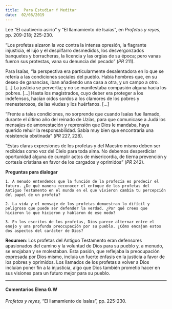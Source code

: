 ```yaml
---
title:  Para Estudiar Y Meditar
date:  02/08/2019
---
```


Lee “El cautiverio asirio” y “El llamamiento de Isaías”, en _Profetas y reyes_, pp. 209-218; 225-230.

“Los profetas alzaron la voz contra la intensa opresión, la flagrante injusticia, el lujo y el despilfarro desmedidos, los desvergonzados banquetes y borracheras, la licencia y las orgías de su época; pero vanas fueron sus protestas, vana su denuncia del pecado” (_PR_ 211).

Para Isaías, “la perspectiva era particularmente desalentadora en lo que se refería a las condiciones sociales del pueblo. Había hombres que, en su deseo de ganancias, iban añadiendo una casa a otra, y un campo a otro. [...] La justicia se pervertía; y no se manifestaba compasión alguna hacia los pobres. [...] Hasta los magistrados, cuyo deber era proteger a los indefensos, hacían oídos sordos a los clamores de los pobres y menesterosos, de las viudas y los huérfanos. [...]

“Frente a tales condiciones, no sorprende que cuando Isaías fue llamado, durante el último año del reinado de Uzías, para que comunicase a Judá los mensajes de amonestación y reprensión que Dios le mandaba, haya querido rehuir la responsabilidad. Sabía muy bien que encontraría una resistencia obstinada” (_PR_ 227, 228).

“Estas claras expresiones de los profetas y del Maestro mismo deben ser recibidas como voz del Cielo para toda alma. No debemos desperdiciar oportunidad alguna de cumplir actos de misericordia, de tierna prevención y cortesía cristiana en favor de los cargados y oprimidos” (_PR_ 242).

**Preguntas para dialogar**

`1. A menudo entendemos que la función de la profecía es predecir el futuro. ¿De qué manera reconocer el enfoque de los profetas del Antiguo Testamento en el mundo en el que vivieron cambia tu percepción del papel de un profeta?`

`2. La vida y el mensaje de los profetas demuestran lo difícil y peligroso que puede ser defender la verdad. ¿Por qué crees que hicieron lo que hicieron y hablaron de ese modo?`

`3. En los escritos de los profetas, Dios parece alternar entre el enojo y una profunda preocupación por su pueblo. ¿Cómo encajan estos dos aspectos del carácter de Dios?`

**Resumen**:  Los profetas del Antiguo Testamento eran defensores apasionados del camino y la voluntad de Dios para su pueblo y, a menudo, se enojaban y se molestaban. Esta pasión, que reflejaba la preocupación expresada por Dios mismo, incluía un fuerte énfasis en la justicia a favor de los pobres y oprimidos. Los llamados de los profetas a volver a Dios incluían poner fin a la injusticia, algo que Dios también prometió hacer en sus visiones para un futuro mejor para su pueblo.

---

#### Comentarios Elena G.W

_Profetas y reyes,_ “El llamamiento de Isaías”, pp. 225-230.